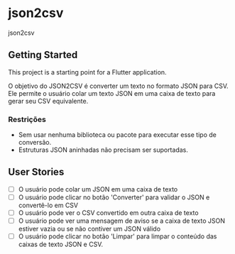 # json2csv

json2csv

## Getting Started

This project is a starting point for a Flutter application.

O objetivo do JSON2CSV é converter um texto no formato JSON para CSV. Ele permite o usuário colar um texto JSON em uma caixa de texto para gerar seu CSV equivalente.

### Restrições ###
- Sem usar nenhuma biblioteca ou pacote para executar esse tipo de conversão.
- Estruturas JSON aninhadas não precisam ser suportadas.


## User Stories
-   [ ] O usuário pode colar um JSON em uma caixa de texto
-   [ ] O usuário pode clicar no botão 'Converter' para validar o JSON e convertê-lo em CSV
-   [ ] O usuário pode ver o CSV convertido em outra caixa de texto
-   [ ] O usuário pode ver uma mensagem de aviso se a caixa de texto JSON estiver vazia ou se não contiver um JSON válido
-   [ ] O usuário pode clicar no botão 'Limpar' para limpar o conteúdo das caixas de texto JSON e CSV.
